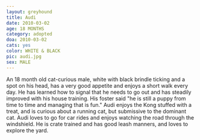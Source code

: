 ```yaml
---
layout: greyhound
title: Audi
date: 2010-03-02
age: 18 MONTHS
category: adopted
doa: 2010-03-02
cats: yes
color: WHITE & BLACK
pic: audi.jpg
sex: MALE
---
```


An 18 month old cat-curious male, white with black brindle ticking and a spot on his head, has a very good appetite and
enjoys a short walk every day.  He has learned how to signal that he needs to go out and has steadily improved with his
house training.  His foster said "he is still a puppy from time to time and managing that is fun."  Audi enjoys the Kong
stuffed with a treat, and is curious about a running cat, but submissive to the dominant cat.  Audi loves to go for car
rides and enjoys watching the road through the windshield.  He is crate trained and has good leash manners, and loves to
explore the yard.
